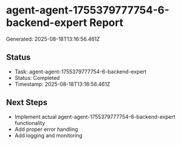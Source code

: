 # agent-agent-1755379777754-6-backend-expert Report

Generated: 2025-08-18T13:16:56.461Z

## Status
- Task: agent-agent-1755379777754-6-backend-expert
- Status: Completed
- Timestamp: 2025-08-18T13:16:56.461Z

## Next Steps
- Implement actual agent-agent-1755379777754-6-backend-expert functionality
- Add proper error handling
- Add logging and monitoring
